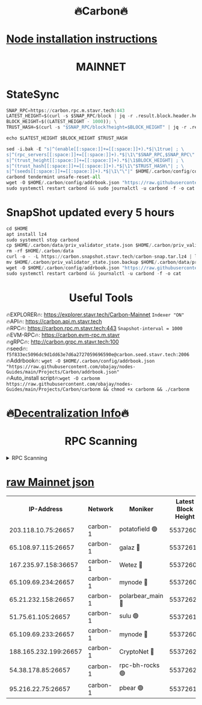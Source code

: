 <h1 align="center"> 🔥Carbon🔥</h1>

[Node installation instructions](https://github.com/obajay/nodes-Guides/tree/main/Projects/Carbon)
=
<h1 align="center"> MAINNET</h1>

# StateSync
```python
SNAP_RPC=https://carbon.rpc.m.stavr.tech:443
LATEST_HEIGHT=$(curl -s $SNAP_RPC/block | jq -r .result.block.header.height); \
BLOCK_HEIGHT=$((LATEST_HEIGHT - 1000)); \
TRUST_HASH=$(curl -s "$SNAP_RPC/block?height=$BLOCK_HEIGHT" | jq -r .result.block_id.hash)

echo $LATEST_HEIGHT $BLOCK_HEIGHT $TRUST_HASH

sed -i.bak -E "s|^(enable[[:space:]]+=[[:space:]]+).*$|\1true| ; \
s|^(rpc_servers[[:space:]]+=[[:space:]]+).*$|\1\"$SNAP_RPC,$SNAP_RPC\"| ; \
s|^(trust_height[[:space:]]+=[[:space:]]+).*$|\1$BLOCK_HEIGHT| ; \
s|^(trust_hash[[:space:]]+=[[:space:]]+).*$|\1\"$TRUST_HASH\"| ; \
s|^(seeds[[:space:]]+=[[:space:]]+).*$|\1\"\"|" $HOME/.carbon/config/config.toml
carbond tendermint unsafe-reset-all
wget -O $HOME/.carbon/config/addrbook.json "https://raw.githubusercontent.com/obajay/nodes-Guides/main/Projects/Carbon/addrbook.json"
sudo systemctl restart carbond && sudo journalctl -u carbond -f -o cat
```
# SnapShot  updated every 5 hours
```python
cd $HOME
apt install lz4
sudo systemctl stop carbond
cp $HOME/.carbon/data/priv_validator_state.json $HOME/.carbon/priv_validator_state.json.backup
rm -rf $HOME/.carbon/data
curl -o - -L https://carbon.snapshot.stavr.tech/carbon-snap.tar.lz4 | lz4 -c -d - | tar -x -C $HOME/.carbon --strip-components 2
mv $HOME/.carbon/priv_validator_state.json.backup $HOME/.carbon/data/priv_validator_state.json
wget -O $HOME/.carbon/config/addrbook.json "https://raw.githubusercontent.com/obajay/nodes-Guides/main/Projects/Carbon/addrbook.json"
sudo systemctl restart carbond && journalctl -u carbond -f -o cat
```

 <h1 align="center"> Useful Tools</h1>

🔥EXPLORER🔥:     https://explorer.stavr.tech/Carbon-Mainnet        `Indexer "ON"` \
🔥API🔥:          https://carbon.api.m.stavr.tech \
🔥RPC🔥:          https://carbon.rpc.m.stavr.tech:443              `Snapshot-interval = 1000` \
🔥EVM-RPC🔥:      https://carbon.evm-rpc.m.stavr \
🔥gRPC🔥:         http://carbon.grpc.m.stavr.tech:100 \
🔥seed🔥:      `f5f833ec5096dc9d1dd63e7d6a2727059696590e@carbon.seed.stavr.tech:2006` \
🔥Addrbook🔥:  `wget -O $HOME/.carbon/config/addrbook.json "https://raw.githubusercontent.com/obajay/nodes-Guides/main/Projects/Carbon/addrbook.json"` \
🔥Auto_install script🔥:`wget -O carbonm https://raw.githubusercontent.com/obajay/nodes-Guides/main/Projects/Carbon/carbonm && chmod +x carbonm && ./carbonm`

🔥[Decentralization Info](https://github.com/obajay/StateSync-snapshots/tree/main/Projects/Carbon/Decentralization)🔥
=
<h1 align="center"> RPC Scanning</h1>

<details>
<summary>RPC Scanning</summary>

<h2 align="center"> We scan nodes in real time every 4 hours. And we provide the final result of RPC endpoints.
We cannot influence the operation of these nodes in any way. </h2>


```python
If Voting Power is higher than 0 --> then the Node is a validator of the network and may be subject to attack and be a potential threat to the chain.
```
```python
We marked such validators with a red symbol
```

</details>

[raw Mainnet json](https://rpc-check.carbonm.stavr.tech/carbonm/rpc-carbonm-result.json)
=


<table><tr><th>IP-Address</th><th>Network</th><th>Moniker</th><th>Latest Block Height</th><th>Earliest Block Height</th><th>Catching Up</th><th>Tx Index</th><th>Voting Power</th><th>Scan Time</th></tr><tr><td>203.118.10.75:26657</td><td>carbon-1</td><td>potatofield 🟢</td><td>55372601</td><td>21164241</td><td>False</td><td>on</td><td>0</td><td>2024-03-26T18:25:13.271144669UTC</td></tr><tr><td>65.108.97.115:26657</td><td>carbon-1</td><td>galaz 🔴</td><td>55372618</td><td>47374001</td><td>False</td><td>on</td><td>10443958583</td><td>2024-03-26T18:25:41.233023398UTC</td></tr><tr><td>167.235.97.158:36657</td><td>carbon-1</td><td>Wetez 🔴</td><td>55372600</td><td>48067570</td><td>False</td><td>on</td><td>1385739601</td><td>2024-03-26T18:25:05.960437322UTC</td></tr><tr><td>65.109.69.234:26657</td><td>carbon-1</td><td>mynode 🔴</td><td>55372600</td><td>53160001</td><td>False</td><td>off</td><td>12070883030</td><td>2024-03-26T18:25:06.259006727UTC</td></tr><tr><td>65.21.232.158:26657</td><td>carbon-1</td><td>polarbear_main 🔴</td><td>55372620</td><td>54286001</td><td>False</td><td>on</td><td>10771318129</td><td>2024-03-26T18:25:45.882073298UTC</td></tr><tr><td>51.75.61.105:26657</td><td>carbon-1</td><td>sulu 🟢</td><td>55372610</td><td>54542001</td><td>False</td><td>off</td><td>0</td><td>2024-03-26T18:25:28.358179938UTC</td></tr><tr><td>65.109.69.233:26657</td><td>carbon-1</td><td>mynode 🔴</td><td>55372600</td><td>54660001</td><td>False</td><td>off</td><td>8377617095</td><td>2024-03-26T18:25:05.697244584UTC</td></tr><tr><td>188.165.232.199:26657</td><td>carbon-1</td><td>CryptoNet 🔴</td><td>55372620</td><td>55078001</td><td>False</td><td>off</td><td>3519413077</td><td>2024-03-26T18:25:45.571288151UTC</td></tr><tr><td>54.38.178.85:26657</td><td>carbon-1</td><td>rpc-bh-rocks 🟢</td><td>55372623</td><td>55108001</td><td>False</td><td>on</td><td>0</td><td>2024-03-26T18:25:52.304516330UTC</td></tr><tr><td>95.216.22.75:26657</td><td>carbon-1</td><td>pbear 🟢</td><td>55372611</td><td>55168001</td><td>False</td><td>on</td><td>0</td><td>2024-03-26T18:25:30.755631000UTC</td></tr></table>
